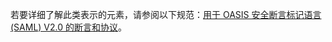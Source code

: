 若要详细了解此类表示的元素，请参阅以下规范：[用于 OASIS 安全断言标记语言 (SAML) V2.0 的断言和协议](https://docs.oasis-open.org/security/saml/v2.0/saml-core-2.0-os.pdf)。
